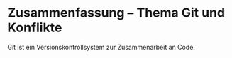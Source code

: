 # Zusammenfassung – Thema Git und Konflikte

Git ist ein Versionskontrollsystem zur Zusammenarbeit an Code.
